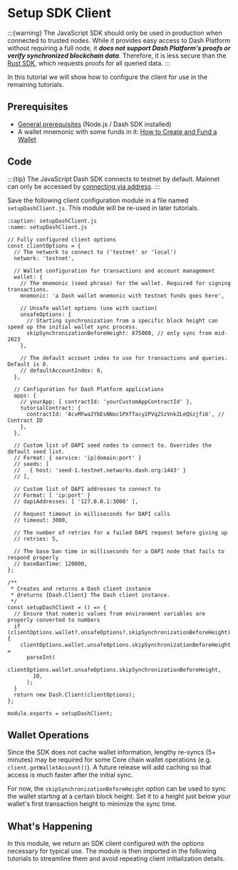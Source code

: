 # Setup SDK Client

:::{warning}
The JavaScript SDK should only be used in production when connected to trusted nodes. While it
provides easy access to Dash Platform without requiring a full node, it **_does not support Dash
Platform's proofs or verify synchronized blockchain data_**. Therefore, it is less secure than the
[Rust SDK](../sdk-rs/overview.md), which requests proofs for all queried data.
:::

In this tutorial we will show how to configure the client for use in the remaining tutorials.

## Prerequisites

- [General prerequisites](../tutorials/introduction.md#prerequisites) (Node.js / Dash SDK installed)
- A wallet mnemonic with some funds in it: [How to Create and Fund a
  Wallet](../tutorials/create-and-fund-a-wallet.md)

## Code

:::{tip}
The JavaScript Dash SDK connects to testnet by default. Mainnet can only be accessed by [connecting via address](./connecting-to-testnet.md#connect-to-a-network).
:::

Save the following client configuration module in a file named `setupDashClient.js`. This module
will be re-used in later tutorials.

```{code-block} javascript
:caption: setupDashClient.js
:name: setupDashClient.js

// Fully configured client options
const clientOptions = {
  // The network to connect to ('testnet' or 'local')
  network: 'testnet',

  // Wallet configuration for transactions and account management
  wallet: {
    // The mnemonic (seed phrase) for the wallet. Required for signing transactions.
    mnemonic: 'a Dash wallet mnemonic with testnet funds goes here',

    // Unsafe wallet options (use with caution)
    unsafeOptions: {
      // Starting synchronization from a specific block height can speed up the initial wallet sync process.
      skipSynchronizationBeforeHeight: 875000, // only sync from mid-2023
    },

    // The default account index to use for transactions and queries. Default is 0.
    // defaultAccountIndex: 0,
  },

  // Configuration for Dash Platform applications
  apps: {
    // yourApp: { contractId: 'yourCustomAppContractId' },
    tutorialContract: {
      contractId: '8cvMFwa2YbEsNNoc1PXfTacy2PVq2SzVnkZLeQSzjfi6', // Contract ID
    },
  },

  // Custom list of DAPI seed nodes to connect to. Overrides the default seed list.
  // Format: { service: 'ip|domain:port' }
  // seeds: [
  //   { host: 'seed-1.testnet.networks.dash.org:1443' }
  // ],

  // Custom list of DAPI addresses to connect to
  // Format: [ 'ip:port' }
  // dapiAddresses: [ '127.0.0.1:3000' ],

  // Request timeout in milliseconds for DAPI calls
  // timeout: 3000,

  // The number of retries for a failed DAPI request before giving up
  // retries: 5,

  // The base ban time in milliseconds for a DAPI node that fails to respond properly
  // baseBanTime: 120000,
};

/**
 * Creates and returns a Dash client instance
 * @returns {Dash.Client} The Dash client instance.
 */
const setupDashClient = () => {
  // Ensure that numeric values from environment variables are properly converted to numbers
  if (clientOptions.wallet?.unsafeOptions?.skipSynchronizationBeforeHeight) {
    clientOptions.wallet.unsafeOptions.skipSynchronizationBeforeHeight =
      parseInt(
        clientOptions.wallet.unsafeOptions.skipSynchronizationBeforeHeight,
        10,
      );
  }
  return new Dash.Client(clientOptions);
};

module.exports = setupDashClient;
```

## Wallet Operations

Since the SDK does not cache wallet information, lengthy re-syncs (5+ minutes) may be required for some Core chain wallet operations (e.g. `client.getWalletAccount()`). A future release will add caching so that access is much faster after the initial sync.

For now, the `skipSynchronizationBeforeHeight` option can be used to sync the wallet starting at a
certain block height. Set it to a height just below your wallet's first transaction height to
minimize the sync time.

## What's Happening

In this module, we return an SDK client configured with the options necessary for typical use. The
module is then imported in the following tutorials to streamline them and avoid repeating client
initialization details.
